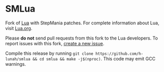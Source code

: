 # SMLua

Fork of [Lua](https://github.com/lua/lua) with StepMania patches. For complete information about Lua, visit [Lua.org](https://www.lua.org/).

Please **do not** send pull requests from this fork to the Lua developers. To report issues with this fork, [create a new issue](https://github.com/h-lunah/smlua/issues/new).

Compile this release by running `git clone https://github.com/h-lunah/smlua && cd smlua && make -j$(nproc)`. This code may emit GCC warnings.
